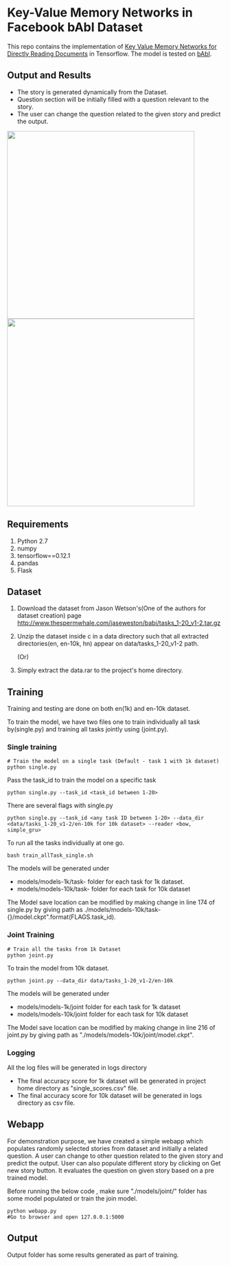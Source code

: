 # Key-Value Memory Networks in Facebook bAbI Dataset

This repo contains the implementation of [Key Value Memory Networks for Directly Reading Documents](https://arxiv.org/abs/1606.03126) in Tensorflow. The model is tested on [bAbI](http://arxiv.org/abs/1502.05698).

## Output and Results
 - The story is generated dynamically from the Dataset.
 - Question section will be initially filled with a question relevant to the story.
 - The user can change the question related to the given story and predict the output.
 
<div class="display: inline-block; float: left;">
 <img src="https://drive.google.com/file/d/0Bws2eZr3bt67TzF2QXpSZldRdmc/view?usp=sharing" width="436px">
 <img src="https://drive.google.com/open?id=0Bws2eZr3bt67VkpfVzBEUmM1WFk" width="436px">
</div>

## Requirements

1. Python 2.7
2. numpy
3. tensorflow==0.12.1
4. pandas
5. Flask


## Dataset

1. Download the dataset from Jason Wetson's(One of the authors for dataset creation) page http://www.thespermwhale.com/jaseweston/babi/tasks_1-20_v1-2.tar.gz
2. Unzip the dataset inside c in a data directory such that all extracted directories(en, en-10k, hn) appear on data/tasks_1-20_v1-2 path.

     (Or)

1. Simply extract the data.rar to the project's home directory.

## Training
Training and testing are done on both en(1k) and en-10k dataset.

To train the model, we have two files one to train individually all task by(single.py) and training all tasks jointly using (joint.py).

### Single training

```
# Train the model on a single task (Default - task 1 with 1k dataset)
python single.py
```
Pass the task_id to train the model on a specific task
```
python single.py --task_id <task_id between 1-20>
```
There are several flags with single.py
```
python single.py --task_id <any task ID between 1-20> --data_dir <data/tasks_1-20_v1-2/en-10k for 10k dataset> --reader <bow, simple_gru>
```
To run all the tasks individually at one go.
```
bash train_allTask_single.sh
```
The models will be generated under 
 - models/models-1k/task-<ID> folder for each task for 1k dataset.
 - models/models-10k/task-<ID> folder for each task for 10k dataset

The Model save location can be modified by making change in line 174 of single.py by giving path as ./models/models-10k/task-{}/model.ckpt".format(FLAGS.task_id).

### Joint Training

```
# Train all the tasks from 1k Dataset
python joint.py
```
To train the model from 10k dataset.
```
python joint.py --data_dir data/tasks_1-20_v1-2/en-10k
```
The models will be generated under
 - models/models-1k/joint folder for each task for 1k dataset
 - models/models-10k/joint folder for each task for 10k dataset

The Model save location can be modified by making change in line 216 of joint.py by giving path as "./models/models-10k/joint/model.ckpt".

### Logging

All the log files will be generated in logs directory

 - The final accuracy score for 1k dataset will be generated in project home directory as "single_scores.csv" file.
 - The final accuracy score for 10k dataset will be generated in logs directory as csv file.

## Webapp

For demonstration purpose, we have created a simple webapp which populates randomly selected stories from dataset and initially a related question. A user can change to other question related to the given story and predict the output. User can also populate different story by clicking on Get new story button. It evaluates the question on given story based on a pre trained model. 

Before running the below code , make sure "./models/joint/" folder has some model populated or train the join model.
```
python webapp.py
#Go to browser and open 127.0.0.1:5000
```

## Output
Output folder has some results generated as part of training.
